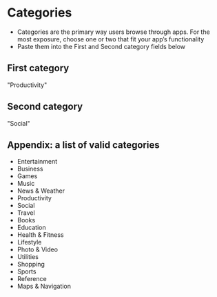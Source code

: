# Categories

* Categories are the primary way users browse through apps. For the most exposure, choose one or two that fit your app’s functionality
* Paste them into the First and Second category fields below

## First category
"Productivity"

## Second category
"Social"

## Appendix: a list of valid categories

* Entertainment
* Business
* Games
* Music
* News & Weather
* Productivity
* Social
* Travel
* Books
* Education
* Health & Fitness
* Lifestyle
* Photo & Video
* Utilities
* Shopping
* Sports
* Reference
* Maps & Navigation

